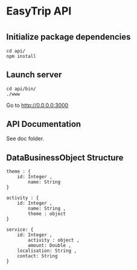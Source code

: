 #
# EasyTrip API
#

## Initialize package dependencies

```
cd api/
npm install
```

## Launch server

```
cd api/bin/
./www
```

Go to http://0.0.0.0:3000


## API Documentation

See doc folder.

## DataBusinessObject Structure

	theme : {
		id: Integer ,
    		name: String
	}

	activity : {
		id: Integer ,
    		name: String ,
    		theme : object
	}

	service: {
		id: Integer ,
    		activity : object ,
    		amount: Double ,
		localisation: String ,
		contact: String
	}
